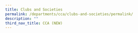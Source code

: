 ```yaml
---
title: Clubs and Societies
permalink: /departments/cca/clubs-and-societies/permalink/
description: ""
third_nav_title: CCA (NEW)
---
```

